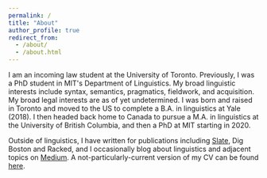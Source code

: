 ```yaml
---
permalink: /
title: "About"
author_profile: true
redirect_from: 
  - /about/
  - /about.html
---
```


I am an incoming law student at the University of Toronto. Previously, I was a PhD student in MIT's Department of Linguistics. My broad linguistic interests include syntax, semantics, pragmatics, fieldwork, and acquisition. My broad legal interests are as of yet undetermined. I was born and raised in Toronto and moved to the US to complete a B.A. in linguistics at Yale (2018). I then headed back home to Canada to pursue a M.A. in linguistics at the University of British Columbia, and then a PhD at MIT starting in 2020. 

Outside of linguistics, I have written for publications including [Slate](https://slate.com/human-interest/2018/07/linguistic-prejudice-in-sorry-to-bother-you-is-a-real-world-problem.html), Dig Boston and Racked, and I occasionally blog about linguistics and adjacent topics on [Medium](https://medium.com/@focusfronting). A not-particularly-current version of my CV can be found [here](https://file.io/dWAIusSE9j0q). 
